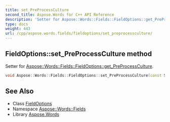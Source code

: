 ```yaml
---
title: set_PreProcessCulture
second_title: Aspose.Words for C++ API Reference
description: 'Setter for Aspose::Words::Fields::FieldOptions::get_PreProcessCulture.'
type: docs
weight: 443
url: /cpp/aspose.words.fields/fieldoptions/set_preprocessculture/
---
```

## FieldOptions::set_PreProcessCulture method


Setter for [Aspose::Words::Fields::FieldOptions::get_PreProcessCulture](../get_preprocessculture/).

```cpp
void Aspose::Words::Fields::FieldOptions::set_PreProcessCulture(const System::SharedPtr<System::Globalization::CultureInfo> &value)
```

## See Also

* Class [FieldOptions](../)
* Namespace [Aspose::Words::Fields](../../)
* Library [Aspose.Words](../../../)
